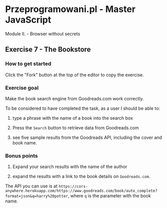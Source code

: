# Przeprogramowani.pl - Master JavaScript

Module II. - Browser without secrets

## Exercise 7 - The Bookstore

### How to get started

Click the "Fork" button at the top of the editor to copy the exercise.

### Exercise goal

Make the book search engine from Goodreads.com work correctly. 

To be considered to have completed the task, as a user I should be able to:
1. type a phrase with the name of a book into the search box
2) Press the `Search` button to retrieve data from Goodreads.com
3. see five sample results from the Goodreads API, including the cover and book name.

### Bonus points

1) Expand your search results with the name of the author
2. expand the results with a link to the book details on `Goodreads.com`.

The API you can use is at `https://cors-anywhere.herokuapp.com/https://www.goodreads.com/book/auto_complete?format=json&q=harry%20potter`, where `q` is the parameter with the book name.
